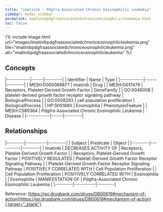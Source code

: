 ```yaml
---
title: "imatinib - Pdgfra-Associated Chronic Eosinophilic Leukemia"
sidebar: mydoc_sidebar
permalink: imatinibpdgfraassociatedchroniceosinophilicleukemia.html
toc: false 
---
```


{% include image.html url="images/imatinibpdgfraassociatedchroniceosinophilicleukemia.png" file="imatinibpdgfraassociatedchroniceosinophilicleukemia.png" alt="imatinibpdgfraassociatedchroniceosinophilicleukemia" %}

## Concepts

|------------|------|---------|
| Identifier | Name | Type    |
|------------|------|---------|
| MESH:D000068877 | imatinib | Drug |
| MESH:D017479 | Receptors, Platelet-Derived Growth Factor | GeneFamily |
| GO:0048008 | platelet-derived growth factor receptor signaling pathway | BiologicalProcess |
| GO:0008283 | cell population proliferation | BiologicalProcess |
| HP:0001880 | Eosinophilia | PhenotypicFeature |
| MESH:C580364 | Pdgfra-Associated Chronic Eosinophilic Leukemia | Disease |
|------------|------|---------|

## Relationships

|---------|-----------|---------|
| Subject | Predicate | Object  |
|---------|-----------|---------|
| Imatinib | DECREASES ACTIVITY OF | Receptors, Platelet-Derived Growth Factor |
| Receptors, Platelet-Derived Growth Factor | POSITIVELY REGULATES | Platelet-Derived Growth Factor Receptor Signaling Pathway |
| Platelet-Derived Growth Factor Receptor Signaling Pathway | POSITIVELY CORRELATED WITH | Cell Population Proliferation |
| Cell Population Proliferation | POSITIVELY CORRELATED WITH | Eosinophilia |
| Eosinophilia | MANIFESTATION OF | Pdgfra-Associated Chronic Eosinophilic Leukemia |
|---------|-----------|---------|

Reference: [https://go.drugbank.com/drugs/DB00619#mechanism-of-action](https://go.drugbank.com/drugs/DB00619#mechanism-of-action){:target="_blank"}